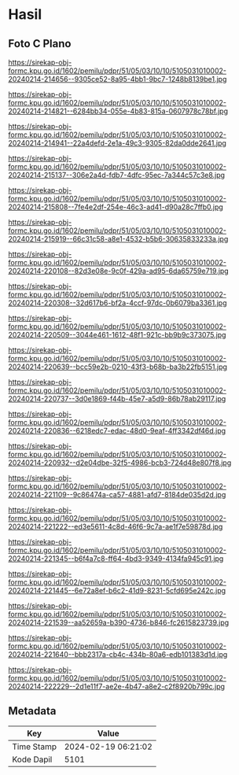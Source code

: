 # Hasil

## Foto C Plano

https://sirekap-obj-formc.kpu.go.id/1602/pemilu/pdpr/51/05/03/10/10/5105031010002-20240214-214656--9305ce52-8a95-4bb1-9bc7-1248b8139be1.jpg

https://sirekap-obj-formc.kpu.go.id/1602/pemilu/pdpr/51/05/03/10/10/5105031010002-20240214-214821--6284bb34-055e-4b83-815a-0607978c78bf.jpg

https://sirekap-obj-formc.kpu.go.id/1602/pemilu/pdpr/51/05/03/10/10/5105031010002-20240214-214941--22a4defd-2e1a-49c3-9305-82da0dde2641.jpg

https://sirekap-obj-formc.kpu.go.id/1602/pemilu/pdpr/51/05/03/10/10/5105031010002-20240214-215137--306e2a4d-fdb7-4dfc-95ec-7a344c57c3e8.jpg

https://sirekap-obj-formc.kpu.go.id/1602/pemilu/pdpr/51/05/03/10/10/5105031010002-20240214-215808--7fe4e2df-254e-46c3-ad41-d90a28c7ffb0.jpg

https://sirekap-obj-formc.kpu.go.id/1602/pemilu/pdpr/51/05/03/10/10/5105031010002-20240214-215919--66c31c58-a8e1-4532-b5b6-30635833233a.jpg

https://sirekap-obj-formc.kpu.go.id/1602/pemilu/pdpr/51/05/03/10/10/5105031010002-20240214-220108--82d3e08e-9c0f-429a-ad95-6da65759e719.jpg

https://sirekap-obj-formc.kpu.go.id/1602/pemilu/pdpr/51/05/03/10/10/5105031010002-20240214-220308--32d617b6-bf2a-4ccf-97dc-0b6079ba3361.jpg

https://sirekap-obj-formc.kpu.go.id/1602/pemilu/pdpr/51/05/03/10/10/5105031010002-20240214-220509--3044e461-1612-48f1-921c-bb9b9c373075.jpg

https://sirekap-obj-formc.kpu.go.id/1602/pemilu/pdpr/51/05/03/10/10/5105031010002-20240214-220639--bcc59e2b-0210-43f3-b68b-ba3b22fb5151.jpg

https://sirekap-obj-formc.kpu.go.id/1602/pemilu/pdpr/51/05/03/10/10/5105031010002-20240214-220737--3d0e1869-f44b-45e7-a5d9-86b78ab29117.jpg

https://sirekap-obj-formc.kpu.go.id/1602/pemilu/pdpr/51/05/03/10/10/5105031010002-20240214-220836--6218edc7-edac-48d0-9eaf-4ff3342df46d.jpg

https://sirekap-obj-formc.kpu.go.id/1602/pemilu/pdpr/51/05/03/10/10/5105031010002-20240214-220932--d2e04dbe-32f5-4986-bcb3-724d48e807f8.jpg

https://sirekap-obj-formc.kpu.go.id/1602/pemilu/pdpr/51/05/03/10/10/5105031010002-20240214-221109--9c86474a-ca57-4881-afd7-8184de035d2d.jpg

https://sirekap-obj-formc.kpu.go.id/1602/pemilu/pdpr/51/05/03/10/10/5105031010002-20240214-221222--ed3e5611-4c8d-46f6-9c7a-ae1f7e59878d.jpg

https://sirekap-obj-formc.kpu.go.id/1602/pemilu/pdpr/51/05/03/10/10/5105031010002-20240214-221345--b6f4a7c8-ff64-4bd3-9349-4134fa945c91.jpg

https://sirekap-obj-formc.kpu.go.id/1602/pemilu/pdpr/51/05/03/10/10/5105031010002-20240214-221445--6e72a8ef-b6c2-41d9-8231-5cfd695e242c.jpg

https://sirekap-obj-formc.kpu.go.id/1602/pemilu/pdpr/51/05/03/10/10/5105031010002-20240214-221539--aa52659a-b390-4736-b846-fc2615823739.jpg

https://sirekap-obj-formc.kpu.go.id/1602/pemilu/pdpr/51/05/03/10/10/5105031010002-20240214-221640--bbb2317a-cb4c-434b-80a6-edb101383d1d.jpg

https://sirekap-obj-formc.kpu.go.id/1602/pemilu/pdpr/51/05/03/10/10/5105031010002-20240214-222229--2d1e11f7-ae2e-4b47-a8e2-c2f8920b799c.jpg


## Metadata

| Key        | Value               |
| ---------- | ------------------- |
| Time Stamp | 2024-02-19 06:21:02 |
| Kode Dapil | 5101                |



